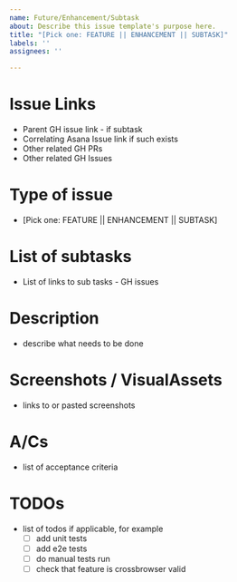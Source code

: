 ```yaml
---
name: Future/Enhancement/Subtask
about: Describe this issue template's purpose here.
title: "[Pick one: FEATURE || ENHANCEMENT || SUBTASK]"
labels: ''
assignees: ''

---
```


# Issue Links

- Parent GH issue link - if subtask
- Correlating Asana Issue link if such exists
- Other related GH PRs
- Other related GH Issues

# Type of issue

- [Pick one: FEATURE || ENHANCEMENT || SUBTASK]

# List of subtasks

- List of links to sub tasks - GH issues

# Description

- describe what needs to be done

# Screenshots / VisualAssets

- links to or pasted screenshots

# A/Cs

- list of acceptance criteria

# TODOs

- list of todos if applicable, for example
  - [ ] add unit tests
  - [ ] add e2e tests
  - [ ] do manual tests run
  - [ ] check that feature is crossbrowser valid
